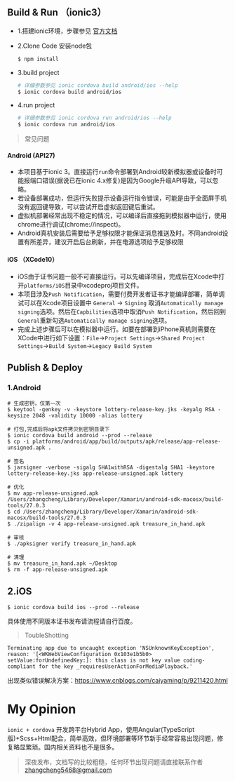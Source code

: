 ## Build & Run （ionic3）
* 1.搭建ionic环境，步骤参见 [官方文档](https://ionicframework.com/docs/intro/installation/)
* 2.Clone Code 安装node包

    ```sh
    $ npm install
    ```

* 3.build project

    ```sh
    # 详细参数参见 ionic cordova build android/ios --help
    $ ionic cordova build android/ios
    ```

* 4.run project

    ```sh
    # 详细参数参见 ionic cordova run android/ios --help
    $ ionic cordova run android/ios
    ```

> 常见问题
#### Android (API27)
* 本项目基于ionic 3。直接运行`run`命令部署到Android较新模拟器或设备时可能报端口错误(据说已在ionic 4.x修复)是因为Google升级API导致，可以忽略。
* 若设备部署成功，但运行失败提示设备运行指令错误，可能是由于全面屏手机没有返回键导致，可以尝试开启虚拟返回键后重试。
* 虚拟机部署经常出现不稳定的情况，可以编译后直接拖到模拟器中运行，使用chrome进行调试(chrome://inspect)。
* Android真机安装后需要给予足够权限才能保证消息推送及时。不同android设置有所差异，建议开启后台刷新，并在电源选项给予足够权限

#### iOS （XCode10）
* iOS由于证书问题一般不可直接运行。可以先编译项目，完成后在Xcode中打开`platforms/iOS`目录中xcodeproj项目文件。
* 本项目涉及`Push Notification`，需要付费开发者证书才能编译部署，简单调试可以在Xcode项目设置中 `General` -> `Signing` 取消`Automatically manage signing`选项。然后在`Capbilities`选项中取消`Push Notification`，然后回到`General`重新勾选`Automatically manage signing`选项。
* 完成上述步骤后可以在模拟器中运行。如要在部署到iPhone真机则需要在XCode中进行如下设置：`File`->`Project Settings`->`Shared Project Settings`->`Build System`->`Legacy Build System`


## Publish & Deploy
### 1.Android
```
# 生成密钥，仅第一次
$ keytool -genkey -v -keystore lottery-release-key.jks -keyalg RSA -keysize 2048 -validity 10000 -alias lottery

# 打包,完成后将apk文件拷贝到密钥目录下
$ ionic cordova build android --prod --release
$ cp -i platforms/android/app/build/outputs/apk/release/app-release-unsigned.apk .

# 签名
$ jarsigner -verbose -sigalg SHA1withRSA -digestalg SHA1 -keystore lottery-release-key.jks app-release-unsigned.apk lottery

# 优化
$ mv app-release-unsigned.apk /Users/zhangcheng/Library/Developer/Xamarin/android-sdk-macosx/build-tools/27.0.3
$ cd /Users/zhangcheng/Library/Developer/Xamarin/android-sdk-macosx/build-tools/27.0.3
$ ./zipalign -v 4 app-release-unsigned.apk treasure_in_hand.apk

# 审核
$ ./apksigner verify treasure_in_hand.apk

# 清理
$ mv treasure_in_hand.apk ~/Desktop
$ rm -f app-release-unsigned.apk
```

## 2.iOS
```
$ ionic cordova build ios --prod --release
```
具体使用不同版本证书发布请流程请自行百度。
> ToubleShotting
```
Terminating app due to uncaught exception 'NSUnknownKeyException', reason: '[<WKWebViewConfiguration 0x103e1b5b0> setValue:forUndefinedKey:]: this class is not key value coding-compliant for the key _requiresUserActionForMediaPlayback.'
```
出现类似错误解决方案：https://www.cnblogs.com/caiyaming/p/9211420.html

# My Opinion

 `ionic + cordova` 开发跨平台Hybrid App，使用Angular(TypeScript版)+Scss+Html配合，简单高效，但环境部署等环节新手经常容易出现问题，修复略显繁琐。国内相关资料也不是很多。

> 深夜发布，文档写的比较粗糙，任何环节出现问题请直接联系作者 zhangcheng5468@gmail.com
